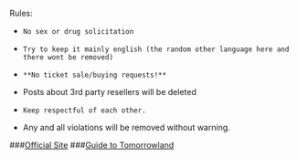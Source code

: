 Rules:

*     No sex or drug solicitation
*     Try to keep it mainly english (the random other language here and there wont be removed)
*     **No ticket sale/buying requests!**
* Posts about 3rd party resellers will be deleted
*     Keep respectful of each other.
* Any and all violations will be removed without warning.

###[Official Site](http://www.tomorrowland.com/)
###[Guide to Tomorrowland](https://www.reddit.com/r/Tomorrowland/comments/5saisb/guide_to_tomorrowland_2017/)
